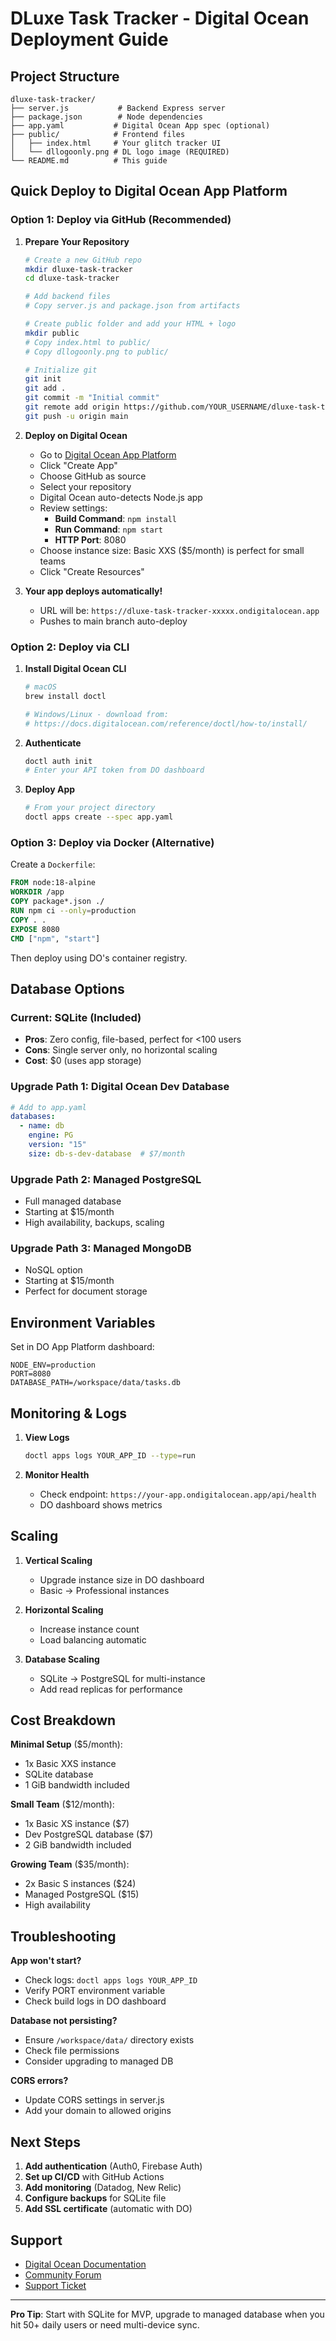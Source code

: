 # DLuxe Task Tracker - Digital Ocean Deployment Guide

## Project Structure
```
dluxe-task-tracker/
├── server.js           # Backend Express server
├── package.json        # Node dependencies
├── app.yaml           # Digital Ocean App spec (optional)
├── public/            # Frontend files
│   ├── index.html     # Your glitch tracker UI
│   └── dllogoonly.png # DL logo image (REQUIRED)
└── README.md          # This guide
```

## Quick Deploy to Digital Ocean App Platform

### Option 1: Deploy via GitHub (Recommended)

1. **Prepare Your Repository**
   ```bash
   # Create a new GitHub repo
   mkdir dluxe-task-tracker
   cd dluxe-task-tracker
   
   # Add backend files
   # Copy server.js and package.json from artifacts
   
   # Create public folder and add your HTML + logo
   mkdir public
   # Copy index.html to public/
   # Copy dllogoonly.png to public/
   
   # Initialize git
   git init
   git add .
   git commit -m "Initial commit"
   git remote add origin https://github.com/YOUR_USERNAME/dluxe-task-tracker.git
   git push -u origin main
   ```

2. **Deploy on Digital Ocean**
   - Go to [Digital Ocean App Platform](https://cloud.digitalocean.com/apps)
   - Click "Create App"
   - Choose GitHub as source
   - Select your repository
   - Digital Ocean auto-detects Node.js app
   - Review settings:
     - **Build Command**: `npm install`
     - **Run Command**: `npm start`
     - **HTTP Port**: 8080
   - Choose instance size: Basic XXS ($5/month) is perfect for small teams
   - Click "Create Resources"

3. **Your app deploys automatically!**
   - URL will be: `https://dluxe-task-tracker-xxxxx.ondigitalocean.app`
   - Pushes to main branch auto-deploy

### Option 2: Deploy via CLI

1. **Install Digital Ocean CLI**
   ```bash
   # macOS
   brew install doctl
   
   # Windows/Linux - download from:
   # https://docs.digitalocean.com/reference/doctl/how-to/install/
   ```

2. **Authenticate**
   ```bash
   doctl auth init
   # Enter your API token from DO dashboard
   ```

3. **Deploy App**
   ```bash
   # From your project directory
   doctl apps create --spec app.yaml
   ```

### Option 3: Deploy via Docker (Alternative)

Create a `Dockerfile`:
```dockerfile
FROM node:18-alpine
WORKDIR /app
COPY package*.json ./
RUN npm ci --only=production
COPY . .
EXPOSE 8080
CMD ["npm", "start"]
```

Then deploy using DO's container registry.

## Database Options

### Current: SQLite (Included)
- **Pros**: Zero config, file-based, perfect for <100 users
- **Cons**: Single server only, no horizontal scaling
- **Cost**: $0 (uses app storage)

### Upgrade Path 1: Digital Ocean Dev Database
```yaml
# Add to app.yaml
databases:
  - name: db
    engine: PG
    version: "15"
    size: db-s-dev-database  # $7/month
```

### Upgrade Path 2: Managed PostgreSQL
- Full managed database
- Starting at $15/month
- High availability, backups, scaling

### Upgrade Path 3: Managed MongoDB
- NoSQL option
- Starting at $15/month
- Perfect for document storage

## Environment Variables

Set in DO App Platform dashboard:
```
NODE_ENV=production
PORT=8080
DATABASE_PATH=/workspace/data/tasks.db
```

## Monitoring & Logs

1. **View Logs**
   ```bash
   doctl apps logs YOUR_APP_ID --type=run
   ```

2. **Monitor Health**
   - Check endpoint: `https://your-app.ondigitalocean.app/api/health`
   - DO dashboard shows metrics

## Scaling

1. **Vertical Scaling**
   - Upgrade instance size in DO dashboard
   - Basic → Professional instances

2. **Horizontal Scaling**
   - Increase instance count
   - Load balancing automatic

3. **Database Scaling**
   - SQLite → PostgreSQL for multi-instance
   - Add read replicas for performance

## Cost Breakdown

**Minimal Setup** ($5/month):
- 1x Basic XXS instance
- SQLite database
- 1 GiB bandwidth included

**Small Team** ($12/month):
- 1x Basic XS instance ($7)
- Dev PostgreSQL database ($7)
- 2 GiB bandwidth included

**Growing Team** ($35/month):
- 2x Basic S instances ($24)
- Managed PostgreSQL ($15)
- High availability

## Troubleshooting

**App won't start?**
- Check logs: `doctl apps logs YOUR_APP_ID`
- Verify PORT environment variable
- Check build logs in DO dashboard

**Database not persisting?**
- Ensure `/workspace/data/` directory exists
- Check file permissions
- Consider upgrading to managed DB

**CORS errors?**
- Update CORS settings in server.js
- Add your domain to allowed origins

## Next Steps

1. **Add authentication** (Auth0, Firebase Auth)
2. **Set up CI/CD** with GitHub Actions
3. **Add monitoring** (Datadog, New Relic)
4. **Configure backups** for SQLite file
5. **Add SSL certificate** (automatic with DO)

## Support

- [Digital Ocean Documentation](https://docs.digitalocean.com/products/app-platform/)
- [Community Forum](https://www.digitalocean.com/community)
- [Support Ticket](https://cloud.digitalocean.com/support)

---

**Pro Tip**: Start with SQLite for MVP, upgrade to managed database when you hit 50+ daily users or need multi-device sync.